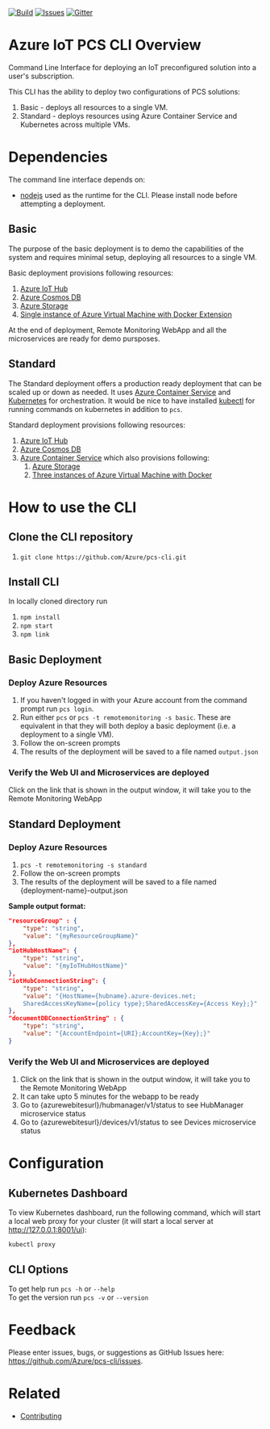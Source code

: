 [![Build][build-badge]][build-url]
[![Issues][issues-badge]][issues-url]
[![Gitter][gitter-badge]][gitter-url]

Azure IoT PCS CLI Overview
==========================

Command Line Interface for deploying an IoT preconfigured solution into a
user's subscription.

This CLI has the ability to deploy two configurations of PCS solutions:

1. Basic - deploys all resources to a single VM.
2. Standard - deploys resources using Azure Container Service and Kubernetes across multiple VMs.

Dependencies
============
The command line interface depends on:

* [nodejs](https://nodejs.org) used as the runtime for the CLI.  Please install node before attempting a deployment.

## Basic

The purpose of the basic deployment is to demo the capabilities of the system
and requires minimal setup, deploying all resources to a single VM.

Basic deployment provisions following resources:

1. [Azure IoT Hub](https://azure.microsoft.com/services/iot-hub/)
2. [Azure Cosmos DB](https://docs.microsoft.com/azure/cosmos-db/create-documentdb-dotnet)
3. [Azure Storage](https://azure.microsoft.com/services/storage/)
4. [Single instance of Azure Virtual Machine with Docker Extension](https://azure.microsoft.com/services/virtual-machines/)

At the end of deployment, Remote Monitoring WebApp and all the microservices
are ready for demo pursposes.

## Standard

The Standard deployment offers a production ready deployment that can be
scaled up or down as needed. It uses
[Azure Container Service](https://azure.microsoft.com/services/container-service)
and [Kubernetes](https://kubernetes.io) for orchestration. It would be nice to have installed
[kubectl](https://docs.microsoft.com/cli/azure/install-azure-cli) for running commands on kubernetes
in addition to ```pcs```.

Standard deployment provisions following resources:

1. [Azure IoT Hub](https://azure.microsoft.com/services/iot-hub)
2. [Azure Cosmos DB](https://docs.microsoft.com/azure/cosmos-db/create-documentdb-dotnet)
3. [Azure Container Service](https://azure.microsoft.com/services/container-service/)
   which also provisions following:
   1. [Azure Storage](https://azure.microsoft.com/services/storage)
   2. [Three instances of Azure Virtual Machine with Docker](https://azure.microsoft.com/services/virtual-machines)

How to use the CLI
==================
## Clone the CLI repository
1. `git clone https://github.com/Azure/pcs-cli.git`

## Install CLI
In locally cloned directory run
1. `npm install`
1. `npm start`
1. `npm link`


## Basic Deployment

### Deploy Azure Resources

1. If you haven't logged in with your Azure account from the command prompt run `pcs login`.
1. Run either `pcs` or `pcs -t remotemonitoring -s basic`.  These are equivalent in that they will both deploy a basic deployment (i.e. a deployment to a single VM).
1. Follow the on-screen prompts
1. The results of the deployment will be saved to a file named `output.json`

### Verify the Web UI and Microservices are deployed

Click on the link that is shown in the output window, it will take you to
the Remote Monitoring WebApp

## Standard Deployment

### Deploy Azure Resources

1. `pcs -t remotemonitoring -s standard`
2. Follow the on-screen prompts
3. The results of the deployment will be saved to a file named {deployment-name}-output.json 

**Sample output format:**
```json
"resourceGroup" : {
    "type": "string",
    "value": "{myResourceGroupName}"
},
"iotHubHostName": {
    "type": "string",
    "value": "{myIoTHubHostName}"
},
"iotHubConnectionString": {
    "type": "string",
    "value": "{HostName={hubname}.azure-devices.net;
    SharedAccessKeyName={policy type};SharedAccessKey={Access Key};}"
},
"documentDBConnectionString" : {
    "type": "string",
    "value": "{AccountEndpoint={URI};AccountKey={Key};}"
}
```

### Verify the Web UI and Microservices are deployed

1. Click on the link that is shown in the output window, it will take you to
   the Remote Monitoring WebApp
1. It can take upto 5 minutes for the webapp to be ready
1. Go to {azurewebitesurl}/hubmanager/v1/status to see HubManager microservice status
1. Go to {azurewebitesurl}/devices/v1/status to see Devices microservice status

Configuration
=============

## Kubernetes Dashboard

To view Kubernetes dashboard, run the following command, which will start a local
web proxy for your cluster (it will start a local server at http://127.0.0.1:8001/ui):

`kubectl proxy`

## CLI Options

To get help run `pcs -h` or `--help` \
To get the version run `pcs -v` or `--version`

Feedback
========

Please enter issues, bugs, or suggestions as GitHub Issues here: https://github.com/Azure/pcs-cli/issues.

Related
=======

* [Contributing](CONTRIBUTING.md)

[build-badge]: https://img.shields.io/travis/Azure/pcs-cli.svg
[build-url]: https://travis-ci.org/Azure/pcs-cli
[issues-badge]: https://img.shields.io/github/issues/azure/pcs-cli.svg
[issues-url]: https://github.com/azure/pcs-cli/issues
[gitter-badge]: https://img.shields.io/gitter/room/azure/iot-solutions.js.svg
[gitter-url]: https://gitter.im/azure/iot-solutions
